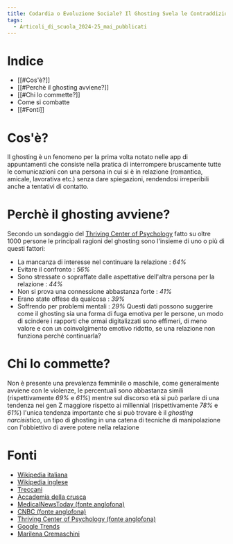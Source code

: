 ```yaml
---
title: Codardia o Evoluzione Sociale? Il Ghosting Svela le Contraddizioni dell’Umano beta
tags:
  - Articoli_di_scuola_2024-25_mai_pubblicati
---
```

# Indice
- [[#Cos'è?]]
- [[#Perchè il ghosting avviene?]]
- [[#Chi lo commette?]]
- Come si combatte
- [[#Fonti]]
# Cos'è?
Il ghosting è un fenomeno per la prima volta notato nelle app di appuntamenti che consiste nella pratica di interrompere bruscamente tutte le comunicazioni con una persona in cui si è in relazione (romantica, amicale, lavorativa etc.) senza dare spiegazioni, rendendosi irreperibili anche a tentativi di contatto.
# Perchè il ghosting avviene?
Secondo un sondaggio del [Thriving Center of Psychology](https://thrivingcenterofpsych.com/blog/gen-z-millennial-ghosting-statistics/) fatto su oltre 1000 persone le principali ragioni del ghosting sono l'insieme di uno o più di questi fattori:
- La mancanza di interesse nel continuare la relazione : _64%_
- Evitare il confronto : _56%_
- Sono stressate o sopraffate dalle aspettative dell'altra persona per la relazione : _44%_
- Non si prova una connessione abbastanza forte : _41%_
- Erano state offese da qualcosa : _39%_
- Soffrendo per problemi mentali : _29%_
Questi dati possono suggerire come il ghosting sia una forma di fuga emotiva per le persone, un modo di scindere i rapporti che ormai digitalizzati sono effimeri, di meno valore e con un coinvolgimento emotivo ridotto, se una relazione non funziona perché continuarla?
# Chi lo commette?
Non è presente una prevalenza femminile o maschile, come generalmente avviene con le violenze, le percentuali sono abbastanza simili (rispettivamente _69%_ e _61%_) mentre sul discorso età si può parlare di una tendenza nei gen Z maggiore rispetto ai millennial (rispettivamente _78%_ e _61%_) l'unica tendenza importante che si può trovare è il *ghosting narcisistico*, un tipo di ghosting in una catena di tecniche di manipolazione con l'obbiettivo di avere potere nella relazione
# Fonti
- [Wikipedia italiana](https://it.wikipedia.org/wiki/Ghosting)
- [Wikipedia inglese](https://en.wikipedia.org/wiki/Ghosting_(behavior))
- [Treccani](https://www.treccani.it/vocabolario/ghosting_res-39038f5e-89c4-11e8-a7cb-00271042e8d9_(Neologismi)/)
- [Accademia della crusca](https://accademiadellacrusca.it/it/parole-nuove/ghosting/17818)
- [MedicalNewsToday (fonte anglofona)](https://www.medicalnewstoday.com/articles/ghosting)
- [CNBC (fonte anglofona)](https://www.cnbc.com/2024/02/29/ghosting-is-getting-more-common-in-the-job-market.html)
- [Thriving Center of Psychology (fonte anglofona)](https://thrivingcenterofpsych.com/blog/gen-z-millennial-ghosting-statistics/)
- [Google Trends](https://trends.google.it/trends/explore?date=2004-01-01%202025-01-23&q=%2Fg%2F11b7_r92z7&hl=it)
- [Marilena Cremaschini](https://www.marilenacremaschini.it/il-ghosting-del-narcisista/)